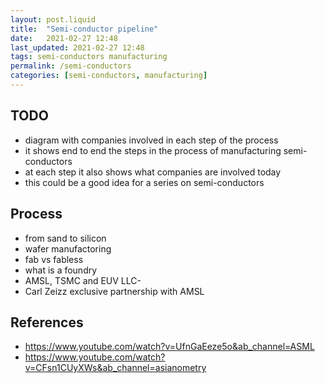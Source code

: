 ```yaml
---
layout: post.liquid
title:  "Semi-conductor pipeline"
date:   2021-02-27 12:48
last_updated: 2021-02-27 12:48
tags: semi-conductors manufacturing
permalink: /semi-conductors
categories: [semi-conductors, manufacturing]
---
```


## TODO

- diagram with companies involved in each step of the process
- it shows end to end the steps in the process of manufacturing semi-conductors
- at each step it also shows what companies are involved today
- this could be a good idea for a series on semi-conductors

## Process

- from sand to silicon
- wafer manufactoring
- fab vs fabless
- what is a foundry
- AMSL, TSMC and EUV LLC-
- Carl Zeizz exclusive partnership with AMSL


## References

- https://www.youtube.com/watch?v=UfnGaEeze5o&ab_channel=ASML
- https://www.youtube.com/watch?v=CFsn1CUyXWs&ab_channel=asianometry
